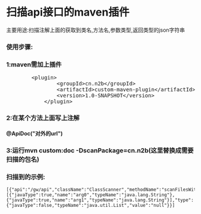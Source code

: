# 扫描api接口的maven插件
主要用途:扫描注解上面的获取到类名,方法名,参数类型,返回类型的json字符串
### 使用步骤:
### 1:maven需加上插件
<pre>
        &lt;plugin&gt;
                &lt;groupId&gt;cn.n2b&lt;/groupId&gt;
                &lt;artifactId&gt;custom-maven-plugin&lt;/artifactId&gt;
                &lt;version&gt;1.0-SNAPSHOT&lt;/version&gt;
            &lt;/plugin&gt;
</pre>
### 2:在某个方法上面写上注解 
   #### @ApiDoc("对外的url")
### 3:运行mvn custom:doc -DscanPackage=cn.n2b(这里替换成需要扫描的包名)
### 扫描到的示例:
    [{"api":"/gw/api","className":"ClassScanner","methodName":"scanFilesWithExt","params":[{"javaType":true,"name":"arg0","typeName":"java.lang.String"},{"javaType":true,"name":"arg1","typeName":"java.lang.String"}],"type":{"javaType":false,"typeName":"java.util.List","value":"null"}}]